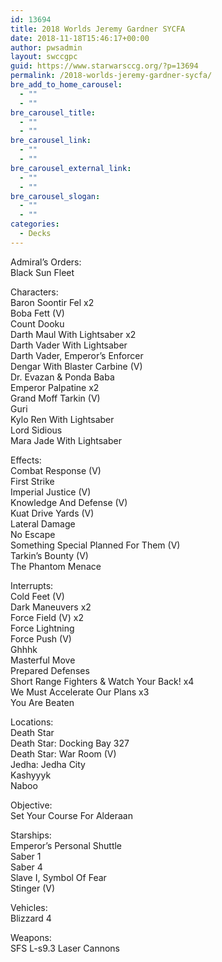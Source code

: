 ```yaml
---
id: 13694
title: 2018 Worlds Jeremy Gardner SYCFA
date: 2018-11-18T15:46:17+00:00
author: pwsadmin
layout: swccgpc
guid: https://www.starwarsccg.org/?p=13694
permalink: /2018-worlds-jeremy-gardner-sycfa/
bre_add_to_home_carousel:
  - ""
  - ""
bre_carousel_title:
  - ""
  - ""
bre_carousel_link:
  - ""
  - ""
bre_carousel_external_link:
  - ""
  - ""
bre_carousel_slogan:
  - ""
  - ""
categories:
  - Decks
---
```

Admiral&#8217;s Orders:  
Black Sun Fleet

Characters:  
Baron Soontir Fel x2  
Boba Fett (V)  
Count Dooku  
Darth Maul With Lightsaber x2  
Darth Vader With Lightsaber  
Darth Vader, Emperor&#8217;s Enforcer  
Dengar With Blaster Carbine (V)  
Dr. Evazan & Ponda Baba  
Emperor Palpatine x2  
Grand Moff Tarkin (V)  
Guri  
Kylo Ren With Lightsaber  
Lord Sidious  
Mara Jade With Lightsaber

Effects:  
Combat Response (V)  
First Strike  
Imperial Justice (V)  
Knowledge And Defense (V)  
Kuat Drive Yards (V)  
Lateral Damage  
No Escape  
Something Special Planned For Them (V)  
Tarkin&#8217;s Bounty (V)  
The Phantom Menace

Interrupts:  
Cold Feet (V)  
Dark Maneuvers x2  
Force Field (V) x2  
Force Lightning  
Force Push (V)  
Ghhhk  
Masterful Move  
Prepared Defenses  
Short Range Fighters & Watch Your Back! x4  
We Must Accelerate Our Plans x3  
You Are Beaten

Locations:  
Death Star  
Death Star: Docking Bay 327  
Death Star: War Room (V)  
Jedha: Jedha City  
Kashyyyk  
Naboo

Objective:  
Set Your Course For Alderaan

Starships:  
Emperor&#8217;s Personal Shuttle  
Saber 1  
Saber 4  
Slave I, Symbol Of Fear  
Stinger (V)

Vehicles:  
Blizzard 4

Weapons:  
SFS L-s9.3 Laser Cannons